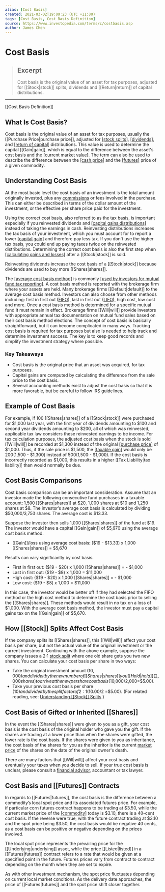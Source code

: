 ```yaml
---
alias: [Cost Basis]
created: 2021-03-02T19:00:23 (UTC +11:00)
tags: [Cost Basis, Cost Basis Definition]
source: https://www.investopedia.com/terms/c/costbasis.asp
author: James Chen
---
```


# Cost Basis

> ## Excerpt
> Cost basis is the original value of an asset for tax purposes, adjusted for [[Stock|stock]] splits, dividends and [[Return|return]] of capital distributions.

---

[[Cost Basis Definition]]
## What Is Cost Basis?

Cost basis is the original value of an asset for tax purposes, usually the [[Purchase Price|purchase price]], adjusted for [[stock splits]](https://www.investopedia.com/terms/s/stocksplit.asp), [[dividends]](https://www.investopedia.com/terms/d/dividend.asp), and [[return of capital]](https://www.investopedia.com/terms/r/returnofcapital.asp) distributions. This value is used to determine the capital [[Gain|gain]], which is equal to the difference between the asset's cost basis and the [[current market value]](https://www.investopedia.com/terms/c/cmv.asp). The term can also be used to describe the difference between the [[cash price]](https://www.investopedia.com/terms/c/cashprice.asp) and the [[futures]](https://www.investopedia.com/terms/f/[[Futures|futures]].asp) price of a given commodity.

## Understanding Cost Basis

At the most basic level the cost basis of an investment is the total amount originally invested, plus any [commissions](https://www.investopedia.com/terms/c/[[Commission|commission]].asp) or fees involved in the purchase. This can either be described in terms of the dollar amount of the investment, or the effective per share price paid for the investment.

Using the correct cost basis, also referred to as the tax basis, is important especially if you reinvested dividends and [[capital gains distributions]](https://www.investopedia.com/terms/c/capitalgainsdistribution.asp) instead of taking the earnings in cash. Reinvesting distributions increases the tax basis of your investment, which you must account for to report a lower [[capital gain]](https://www.investopedia.com/terms/c/capitalgain.asp) and therefore pay less tax. If you don't use the higher tax basis, you could end up paying taxes twice on the reinvested distributions. Determining the correct cost basis is also the first step when [[calculating gains and losses]](https://www.investopedia.com/ask/answers/07/calculategains.asp) after a [[Stock|stock]] is sold.

Reinvesting dividends increase the cost basis of a [[Stock|stock]] because dividends are used to buy more [[Shares|shares]].

The [[average cost basis method]](https://www.investopedia.com/terms/a/averagecostbasismethod.asp) is commonly [[used by investors for mutual fund tax reporting]](https://www.investopedia.com/ask/answers/06/mutualfundcostbasis.asp). A cost basis method is reported with the brokerage firm where your assets are held. Many brokerage firms [[Default|default]] to the average cost basis method. Investors can also choose from other methods including: first in first out ([FIFO](https://www.investopedia.com/terms/f/fifo.asp)), last in first out ([LIFO](https://www.investopedia.com/terms/l/lifo.asp)), high cost, low cost and more. Once a cost basis method is determined for a specific mutual fund it must remain in effect. Brokerage firms [[Will|will]] provide investors with appropriate annual tax documentation on mutual fund sales based on their cost basis method elections. The concept of cost basis is basically straightforward, but it can become complicated in many ways. Tracking cost basis is required for tax purposes but also is needed to help track and determine investment success. The key is to keep good records and simplify the investment strategy where possible.

### Key Takeaways

-   Cost basis is the original price that an asset was acquired, for tax purposes.
-   Capital gains are computed by calculating the difference from the sale price to the cost basis.
-   Several accounting methods exist to adjust the cost basis so that it is more favorable, but be careful to follow IRS guidelines.

## Example of Cost Basis

For example, if 100 [[Shares|shares]] of a [[Stock|stock]] were purchased for $1,000 last year, with the first year of dividends amounting to $100 and second year dividends amounting to $200, all of which was reinvested, applicable tax law considers these reinvested earnings to be income. For tax calculation purposes, the adjusted cost basis when the stock is sold [[Will|will]] be recorded at $1,300 instead of the original [[purchase price]](https://www.investopedia.com/terms/p/purchaseprice.asp) of $1,000. Thus, if the sale price is $1,500, the [[taxable gain]](https://www.investopedia.com/terms/t/taxablegain.asp) would only be $200 ($1,500 - $1,300) instead of $500 ($1,500 - $1,000). If the cost basis is incorrectly recorded as $1,000, this results in a higher [[Tax Liability|tax liability]] than would normally be due.

## Cost Basis Comparisons

Cost basis comparison can be an important consideration. Assume that an investor made the following consecutive fund purchases in a taxable account: 1,500 [[Shares|shares]] at $20, 1,000 shares at $10 and 1,250 shares at $8. The investor’s average cost basis is calculated by dividing $50,000/3,750 shares. The average cost is $13.33.

Suppose the investor then sells 1,000 [[Shares|shares]] of the fund at $19. The investor would have a capital [[Gain|gain]] of $5,670 using the average cost basis method.

-   [[Gain]]/loss using average cost basis: ($19 - $13.33) x 1,000 [[Shares|shares]] = $5,670

Results can vary significantly by cost basis.

-   First in first out: ($19 - $20) x 1,000 [[Shares|shares]] = - $1,000
-   Last in first out: ($19 - $8) x 1,000 = $11,000
-   High cost: ($19 - $20) x 1,000 [[Shares|shares]] = - $1,000
-   Low cost: ($19 - $8) x 1,000 = $11,000

In this case, the investor would be better off if they had selected the FIFO method or the high cost method to determine the cost basis prior to selling the [[Shares|shares]]. These methods would result in no tax on a loss of $1,000. With the average cost basis method, the investor must pay a capital gains tax on the [[Gain|gain]] of $5,670.

## How [[Stock]] Splits Affect Cost Basis

If the company splits its [[Shares|shares]], this [[Will|will]] affect your cost basis per share, but not the actual value of the original investment or the current investment. Continuing with the above example, suppose the company issues a 2:1 [stock split](https://www.investopedia.com/terms/s/stocksplit.asp) where one old share gets you two new shares. You can calculate your cost basis per share in two ways:

-   Take the original investment amount ($10,000) and divide it by the new number of [[Shares|shares]] you [[Hold|hold]] (2,000 shares) to arrive at the new per share cost basis ($10,000/2,000=$5.00).
-   Take your previous cost basis per share ($10) and divide it by the split factor of 2:1 ($10.00/2 =$5.00). (For related reading, see: [Understanding [[Stock]] Splits](https://www.investopedia.com/articles/01/072501.asp).)

## Cost Basis of Gifted or Inherited [[Shares]]

In the event the [[Shares|shares]] were given to you as a gift, your cost basis is the cost basis of the original holder who gave you the gift. If the shares are trading at a lower price than when the shares were gifted, the lower rate is the cost basis. If the shares were given to you as inheritance, the cost basis of the shares for you as the inheritor is the current [market price](https://www.investopedia.com/terms/m/market-price.asp) of the shares on the date of the original owner's death.

There are many factors that [[Will|will]] affect your cost basis and eventually your taxes when you decide to sell. If your true cost basis is unclear, please consult a [financial advisor](https://www.investopedia.com/terms/f/financial-advisor.asp), accountant or tax lawyer.

## Cost Basis and [[Futures]] Contracts

In regards to [[Futures|futures]], the cost basis is the difference between a commodity’s local spot price and its associated futures price. For example, if particular corn futures contract happens to be trading at $3.50, while the current market price of the [[commodity]](https://www.investopedia.com/terms/c/commodity.asp) today is $3.10, there is a 40-cent cost basis. If the reverse were true, with the future contract trading at $3.10 and the spot price being $3.50, the cost basis would be negative 40 cents, as a cost basis can be positive or negative depending on the prices involved.

The local spot price represents the prevailing price for the [[Underlying|underlying]] asset, while the price [[Listed|listed]] in a [[Futures|futures]] contract refers to a rate that would be given at a specified point in the future. Futures prices vary from contract to contract depending on the month when they are set to expire.

As with other investment mechanism, the spot price fluctuates depending on current local market conditions. As the delivery date approaches, the price of [[Futures|futures]] and the spot price shift closer together.
